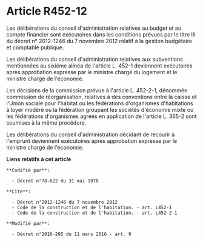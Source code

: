 # Article R452-12

Les délibérations du conseil d'administration relatives au budget et au compte financier sont exécutoires dans les conditions
prévues par le titre III du décret n° 2012-1246 du 7 novembre 2012 relatif à la gestion budgétaire et comptable publique. 

Les délibérations du conseil d'administration relatives aux subventions mentionnées au sixième alinéa de l'article L. 452-1
deviennent exécutoires après approbation expresse par le ministre chargé du logement et le ministre chargé de l'économie. 

Les décisions de la commission prévue à l'article L. 452-2-1, dénommée commission de réorganisation, relatives à des
conventions entre la caisse et l'Union sociale pour l'habitat ou les fédérations d'organismes d'habitations à loyer modéré ou
la fédération groupant les sociétés d'économie mixte ou les fédérations d'organismes agréés en application de l'article L.
365-2 sont soumises à la même procédure. 

Les délibérations du conseil d'administration décidant de recourir à l'emprunt deviennent exécutoires après approbation
expresse par le ministre chargé de l'économie.

**Liens relatifs à cet article**

	**Codifié par**:

	  - Décret n°78-622 du 31 mai 1978

	**Cite**:

	  - Décret n°2012-1246 du 7 novembre 2012
	  - Code de la construction et de l'habitation. - art. L452-1
	  - Code de la construction et de l'habitation. - art. L452-2-1

	**Modifié par**:

	  - Décret n°2016-295 du 11 mars 2016 - art. 9
